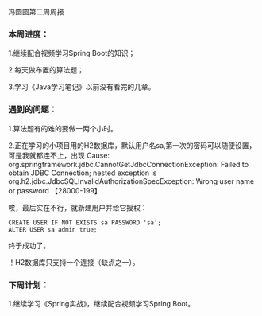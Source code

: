 冯圆圆第二周周报

### 本周进度：

1.继续配合视频学习Spring Boot的知识；

2.每天做布置的算法题；

3.学习《Java学习笔记》以前没有看完的几章。

### 遇到的问题：

1.算法题有的难的要做一两个小时。

2.正在学习的小项目用的H2数据库，默认用户名sa,第一次的密码可以随便设置，可是我就都连不上，出现 Cause: org.springframework.jdbc.CannotGetJdbcConnectionException: Failed to obtain JDBC Connection; nested exception is org.h2.jdbc.JdbcSQLInvalidAuthorizationSpecException: Wrong user name or password 【28000-199】.

唉，最后实在不行，就新建用户并给它授权：

```mysql
CREATE USER IF NOT EXISTS sa PASSWORD 'sa';
ALTER USER sa admin true;
```

终于成功了。

！H2数据库只支持一个连接（缺点之一）。

### 下周计划：

1.继续学习《Spring实战》，继续配合视频学习Spring Boot。